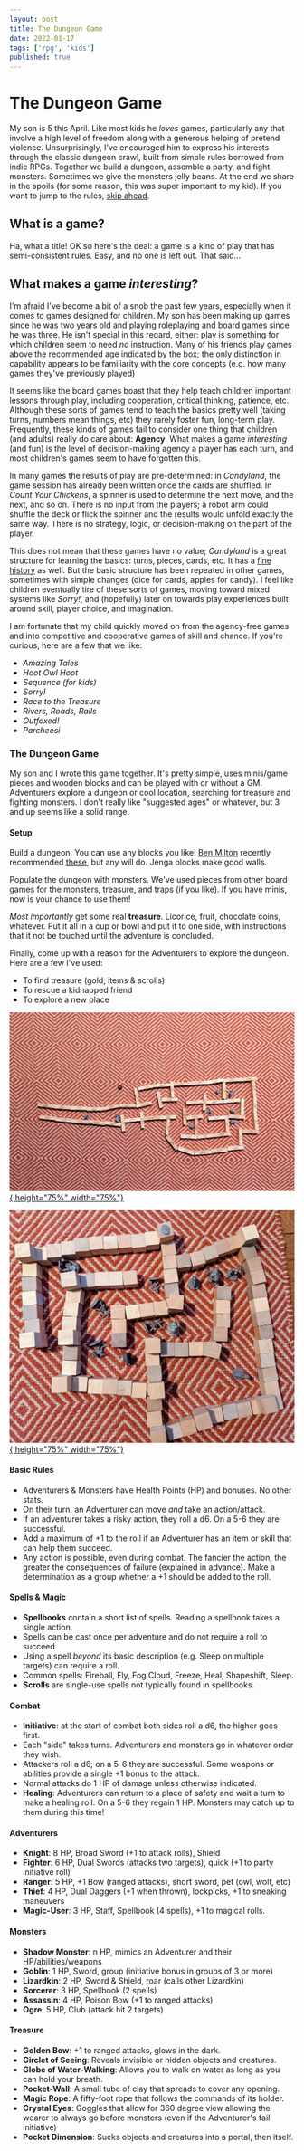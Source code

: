 ```yaml
---
layout: post
title: The Dungeon Game
date: 2022-01-17
tags: ['rpg', 'kids']
published: true
---
```


# The Dungeon Game
My son is 5 this April. Like most kids he _loves_ games, particularly any that involve a high level of freedom along with a generous helping of pretend violence. Unsurprisingly, I've encouraged him to express his interests through the classic dungeon crawl, built from simple rules borrowed from indie RPGs. Together we build a dungeon, assemble a party, and fight monsters. Sometimes we give the monsters jelly beans. At the end we share in the spoils (for some reason, this was super important to my kid). If you want to jump to the rules, [skip ahead](#the-dungeon-game).

## What is a game?
Ha, what a title! OK so here's the deal: a game is a kind of play that has semi-consistent rules. Easy, and no one is left out. That said...

## What makes a game _interesting_?
I'm afraid I've become a bit of a snob the past few years, especially when it comes to games designed for children. My son has been making up games since he was two years old and playing roleplaying and board games since he was three. He isn't special in this regard, either: play is something for which children seem to need _no_ instruction. Many of his friends play games above the recommended age indicated by the box; the only distinction in capability appears to be familiarity with the core concepts (e.g. how many games they've previously played)

It seems like the board games boast that they help teach children important lessons through play, including cooperation, critical thinking, patience, etc. Although these sorts of games tend to teach the basics pretty well (taking turns, numbers mean things, etc) they rarely foster fun, long-term play. Frequently, these kinds of games fail to consider one thing that children (and adults) really do care about: **Agency**. What makes a game _interesting_ (and fun) is the level of decision-making agency a player has each turn, and most children's games seem to have forgotten this.

In many games the results of play are pre-determined: in _Candyland_, the game session has already been written once the cards are shuffled. In _Count Your Chickens_, a spinner is used to determine the next move, and the next, and so on. There is no input from the players; a robot arm could shuffle the deck or flick the spinner and the results would unfold exactly the same way. There is no strategy, logic, or decision-making on the part of the player.

This does not mean that these games have no value; _Candyland_ is a great structure for learning the basics: turns, pieces, cards, etc. It has a [fine history](https://www.theatlantic.com/technology/archive/2019/07/how-polio-inspired-the-creation-of-candy-land/594424/) as well. But the basic structure has been repeated in other games, sometimes with simple changes (dice for cards, apples for candy). I feel like children eventually tire of these sorts of games, moving toward mixed systems like _Sorry!_, and (hopefully) later on towards play experiences built around skill, player choice, and imagination.

I am fortunate that my child quickly moved on from the agency-free games and into competitive and cooperative games of skill and chance. If you're curious, here are a few that we like:

- _Amazing Tales_
- _Hoot Owl Hoot_
- _Sequence (for kids)_
- _Sorry!_
- _Race to the Treasure_
- _Rivers, Roads, Rails_
- _Outfoxed!_
- _Parcheesi_

### The Dungeon Game
My son and I wrote this game together. It's pretty simple, uses minis/game pieces and wooden blocks and can be played with or without a GM. Adventurers explore a dungeon or cool location, searching for treasure and fighting monsters. I don't really like "suggested ages" or whatever, but 3 and up seems like a solid range.

#### Setup
Build a dungeon. You can use any blocks you like! [Ben Milton](https://www.youtube.com/watch?v=fQ-ccPthhDY) recently recommended [these](https://www.amazon.com/gp/product/B00XV13FQG), but any will do. Jenga blocks make good walls.

Populate the dungeon with monsters. We've used pieces from other board games for the monsters, treasure, and traps (if you like). If you have minis, now is your chance to use them!

_Most importantly_ get some real **treasure**. Licorice, fruit, chocolate coins, whatever. Put it all in a cup or bowl and put it to one side, with instructions that it not be touched until the adventure is concluded.

Finally, come up with a reason for the Adventurers to explore the dungeon. Here are a few I've used:
- To find treasure (gold, items & scrolls)
- To rescue a kidnapped friend
- To explore a new place

[![Alt text](/img/the-dungeon-game/the-dungeon-game-1.jpg "click to embiggen"){:height="75%" width="75%"}](/img/the-dungeon-game/the-dungeon-game-1.jpg)

[![Alt text](/img/the-dungeon-game/the-dungeon-game-2.jpg "click to embiggen"){:height="75%" width="75%"}](/img/the-dungeon-game/the-dungeon-game-2.jpg)


#### Basic Rules
- Adventurers & Monsters have Health Points (HP) and bonuses. No other stats.
- On their turn, an Adventurer can move _and_ take an action/attack.
- If an adventurer takes a risky action, they roll a d6. On a 5-6 they are successful.
- Add a maximum of +1 to the roll if an Adventurer has an item or skill that can help them succeed.
- Any action is possible, even during combat. The fancier the action, the greater the consequences of failure (explained in advance). Make a determination as a group whether a +1 should be added to the roll.

#### Spells & Magic
- **Spellbooks** contain a short list of spells. Reading a spellbook takes a single action.
- Spells can be cast once per adventure and do not require a roll to succeed.
- Using a spell _beyond_ its basic description (e.g. Sleep on multiple targets) can require a roll.
- Common spells: Fireball, Fly, Fog Cloud, Freeze, Heal, Shapeshift, Sleep.  
- **Scrolls** are single-use spells not typically found in spellbooks.  

#### Combat
- **Initiative**: at the start of combat both sides roll a d6, the higher goes first.
- Each "side" takes turns. Adventurers and monsters go in whatever order they wish.
- Attackers roll a d6; on a 5-6 they are successful. Some weapons or abilities provide a single +1 bonus to the attack.
- Normal attacks do 1 HP of damage unless otherwise indicated.
- **Healing**: Adventurers can return to a place of safety and wait a turn to make a healing roll. On a 5-6 they regain 1 HP. Monsters may catch up to them during this time!

#### Adventurers
- **Knight**: 8 HP, Broad Sword (+1 to attack rolls), Shield
- **Fighter**: 6 HP, Dual Swords (attacks two targets), quick (+1 to party initiative roll)
- **Ranger**: 5 HP, +1 Bow (ranged attacks), short sword, pet (owl, wolf, etc)
- **Thief**: 4 HP, Dual Daggers (+1 when thrown), lockpicks, +1 to sneaking maneuvers
- **Magic-User**: 3 HP, Staff, Spellbook (4 spells), +1 to magical rolls.

#### Monsters
- **Shadow Monster**: n HP, mimics an Adventurer and their HP/abilities/weapons
- **Goblin**: 1 HP, Sword, group (initiative bonus in groups of 3 or more)
- **Lizardkin**: 2 HP, Sword & Shield, roar (calls other Lizardkin)
- **Sorcerer**: 3 HP, Spellbook (2 spells)
- **Assassin**: 4 HP, Poison Bow (+1 to ranged attacks)
- **Ogre**: 5 HP, Club (attack hit 2 targets)

#### Treasure
- **Golden Bow**: +1 to ranged attacks, glows in the dark.
- **Circlet of Seeing**: Reveals invisible or hidden objects and creatures.
- **Globe of Water-Walking**: Allows you to walk on water as long as you can hold your breath.
- **Pocket-Wall**: A small tube of clay that spreads to cover any opening.
- **Magic Rope**: A fifty-foot rope that follows the commands of its holder.
- **Crystal Eyes**: Goggles that allow for 360 degree view allowing the wearer to always go before monsters (even if the Adventurer's fail initiative)
- **Pocket Dimension**: Sucks objects and creatures into a portal, then itself.
